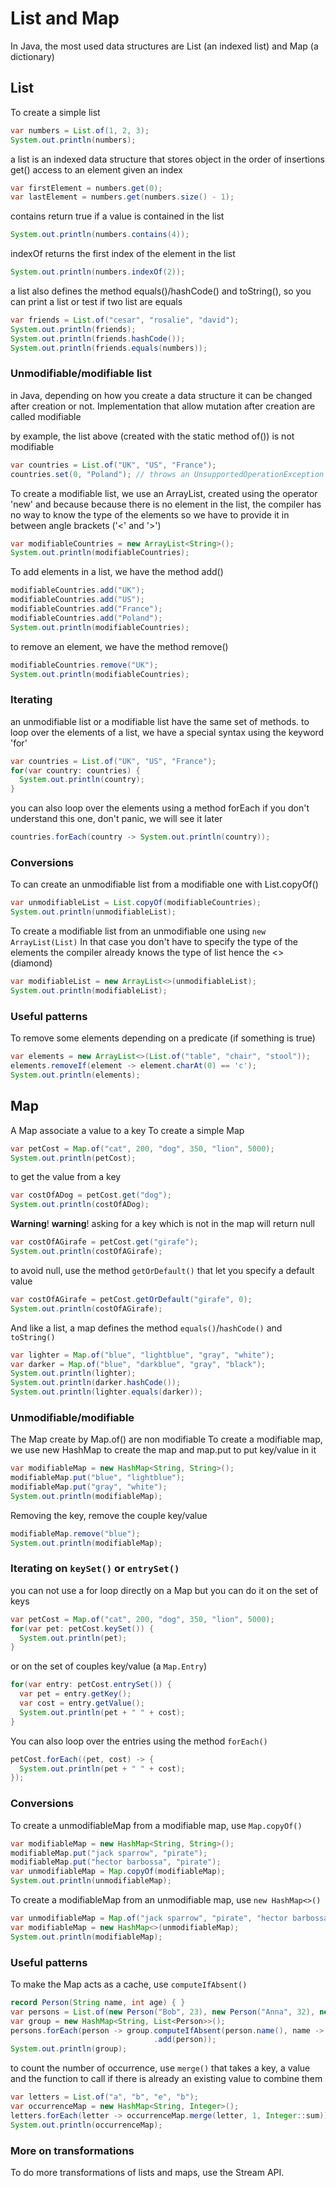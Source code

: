 # List and Map
In Java, the most used data structures are List (an indexed list) and Map (a dictionary)

## List
To create a simple list
```java
var numbers = List.of(1, 2, 3);
System.out.println(numbers);
```

a list is an indexed data structure that stores object in the order of insertions
get() access to an element given an index
```java
var firstElement = numbers.get(0);
var lastElement = numbers.get(numbers.size() - 1);
```

contains return true if a value is contained in the list
```java
System.out.println(numbers.contains(4));
```

indexOf returns the first index of the element in the list
```java
System.out.println(numbers.indexOf(2));
```

a list also defines the method equals()/hashCode() and toString(), so
you can print a list or test if two list are equals
```java
var friends = List.of("cesar", "rosalie", "david");
System.out.println(friends);
System.out.println(friends.hashCode());
System.out.println(friends.equals(numbers));
```


### Unmodifiable/modifiable list
in Java, depending on how you create a data structure it can be changed
after creation or not. Implementation that allow mutation after creation
are called modifiable

by example, the list above (created with the static method of()) is not modifiable
```java
var countries = List.of("UK", "US", "France");
countries.set(0, "Poland"); // throws an UnsupportedOperationException
```

To create a modifiable list, we use an ArrayList, created using the operator 'new'
and because because there is no element in the list, the compiler has no way to know
the type of the elements so we have to provide it in between angle brackets ('<' and '>')
```java
var modifiableCountries = new ArrayList<String>();
System.out.println(modifiableCountries);
```

To add elements in a list, we have the method add()
```java
modifiableCountries.add("UK");
modifiableCountries.add("US");
modifiableCountries.add("France");
modifiableCountries.add("Poland");
System.out.println(modifiableCountries);
```

to remove an element, we have the method remove()
```java
modifiableCountries.remove("UK");
System.out.println(modifiableCountries);
```


### Iterating
an unmodifiable list or a modifiable list have the same set of methods.
to loop over the elements of a list, we have a special syntax using the keyword 'for'
```java
var countries = List.of("UK", "US", "France");
for(var country: countries) {
  System.out.println(country);
}
```

you can also loop over the elements using a method forEach
if you don't understand this one, don't panic, we will see it later
```java
countries.forEach(country -> System.out.println(country));
```


### Conversions
To can create an unmodifiable list from a modifiable one with List.copyOf()
```java
var unmodifiableList = List.copyOf(modifiableCountries);
System.out.println(unmodifiableList);
```

To create a modifiable list from an unmodifiable one using `new ArrayList(List)`
In that case you don't have to specify the type of the elements
the compiler already knows the type of list hence the <> (diamond)
```java
var modifiableList = new ArrayList<>(unmodifiableList);
System.out.println(modifiableList);
```

### Useful patterns
To remove some elements depending on a predicate (if something is true)
```java
var elements = new ArrayList<>(List.of("table", "chair", "stool"));
elements.removeIf(element -> element.charAt(0) == 'c');
System.out.println(elements);
```


## Map
A Map associate a value to a key
To create a simple Map
```java
var petCost = Map.of("cat", 200, "dog", 350, "lion", 5000);
System.out.println(petCost);
```

to get the value from a key
```java
var costOfADog = petCost.get("dog");
System.out.println(costOfADog);
```

__Warning__! __warning__! asking for a key which is not in the map will return null
```java
var costOfAGirafe = petCost.get("girafe");
System.out.println(costOfAGirafe);
```

to avoid null, use the method `getOrDefault()` that let you specify a default value
```java
var costOfAGirafe = petCost.getOrDefault("girafe", 0);
System.out.println(costOfAGirafe);
```

And like a list, a map defines the method `equals()`/`hashCode()` and `toString()`
```java
var lighter = Map.of("blue", "lightblue", "gray", "white");
var darker = Map.of("blue", "darkblue", "gray", "black");
System.out.println(lighter);
System.out.println(darker.hashCode());
System.out.println(lighter.equals(darker));
```


### Unmodifiable/modifiable
The Map create by Map.of() are non modifiable
To create a modifiable map, we use new HashMap to create the map
and map.put to put key/value in it
```java
var modifiableMap = new HashMap<String, String>();
modifiableMap.put("blue", "lightblue");
modifiableMap.put("gray", "white");
System.out.println(modifiableMap);
```

Removing the key, remove the couple key/value
```java
modifiableMap.remove("blue");
System.out.println(modifiableMap);
```


### Iterating on `keySet()` or `entrySet()`
you can not use a for loop directly on a Map
but you can do it on the set of keys
```java
var petCost = Map.of("cat", 200, "dog", 350, "lion", 5000);
for(var pet: petCost.keySet()) {
  System.out.println(pet);
}
```

or on the set of couples key/value (a `Map.Entry`)
```java
for(var entry: petCost.entrySet()) {
  var pet = entry.getKey();
  var cost = entry.getValue();
  System.out.println(pet + " " + cost);
}
```

You can also loop over the entries using the method `forEach()`
```java
petCost.forEach((pet, cost) -> {
  System.out.println(pet + " " + cost);
});
```


### Conversions
To create a unmodifiableMap from a modifiable map, use `Map.copyOf()`
```java
var modifiableMap = new HashMap<String, String>();
modifiableMap.put("jack sparrow", "pirate");
modifiableMap.put("hector barbossa", "pirate");
var unmodifiableMap = Map.copyOf(modifiableMap);
System.out.println(unmodifiableMap);
```

To create a modifiableMap from an unmodifiable map, use `new HashMap<>()`
```java
var unmodifiableMap = Map.of("jack sparrow", "pirate", "hector barbossa", "pirate");
var modifiableMap = new HashMap<>(unmodifiableMap);
System.out.println(modifiableMap);
```


### Useful patterns
To make the Map acts as a cache, use `computeIfAbsent()`
```java
record Person(String name, int age) { }
var persons = List.of(new Person("Bob", 23), new Person("Anna", 32), new Person("Bob", 12));
var group = new HashMap<String, List<Person>>();
persons.forEach(person -> group.computeIfAbsent(person.name(), name -> new ArrayList<>())
                                .add(person));
System.out.println(group);
```

to count the number of occurrence, use `merge()` that takes a key, a value and the function
to call if there is already an existing value to combine them
```java
var letters = List.of("a", "b", "e", "b");
var occurrenceMap = new HashMap<String, Integer>();
letters.forEach(letter -> occurrenceMap.merge(letter, 1, Integer::sum));
System.out.println(occurrenceMap);
```


### More on transformations
To do more transformations of lists and maps, use the Stream API.
